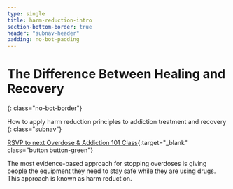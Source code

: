 ```yaml
---
type: single
title: harm-reduction-intro
section-bottom-border: true
header: "subnav-header"
padding: no-bot-padding
---
```


# <span class="emphasized-header">The Difference Between Healing and Recovery</span>
{: class="no-bot-border"}

How to apply harm reduction principles to addiction treatment and recovery
{: class="subnav"}

[RSVP to next Overdose &amp; Addiction 101 Class](https://www.eventbrite.com/e/opioid-addiction-101-tickets-61125687577){:target="_blank" class="button button-green"}

The most evidence-based approach for stopping overdoses is giving people the equipment they need to stay safe while they are using drugs. This approach is known as harm reduction.

